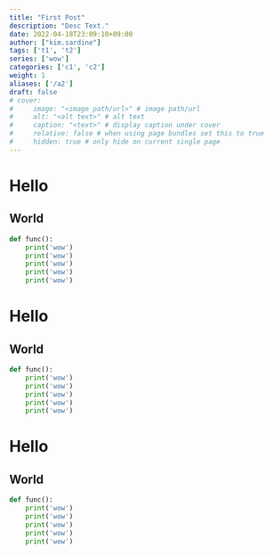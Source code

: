 ```yaml
---
title: "First Post"
description: "Desc Text."
date: 2022-04-18T23:09:10+09:00
author: ["kim.sardine"]
tags: ['t1', 't2']
series: ['wow']
categories: ['c1', 'c2']
weight: 1
aliases: ['/a2']
draft: false
# cover:
#     image: "<image path/url>" # image path/url
#     alt: "<alt text>" # alt text
#     caption: "<text>" # display caption under cover
#     relative: false # when using page bundles set this to true
#     hidden: true # only hide on current single page
---
```


# Hello

## World

```python
def func():
    print('wow')
    print('wow')
    print('wow')
    print('wow')
    print('wow')
```

# Hello

## World

```python
def func():
    print('wow')
    print('wow')
    print('wow')
    print('wow')
    print('wow')
```

# Hello

## World

```python
def func():
    print('wow')
    print('wow')
    print('wow')
    print('wow')
    print('wow')
```
